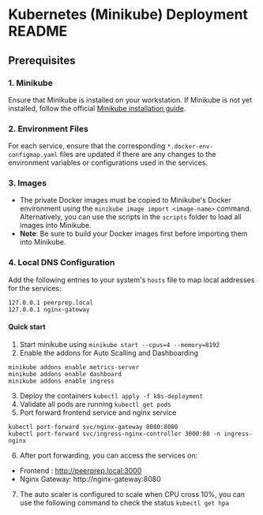 # Kubernetes (Minikube) Deployment README

## Prerequisites

### 1. Minikube
Ensure that Minikube is installed on your workstation. If Minikube is not yet installed, follow the official [Minikube installation guide](https://minikube.sigs.k8s.io/docs/).

### 2. Environment Files
For each service, ensure that the corresponding `*.docker-env-configmap.yaml` files are updated if there are any changes to the environment variables or configurations used in the services.

### 3. Images
- The private Docker images must be copied to Minikube's Docker environment using the `minikube image import <image-name>` command. Alternatively, you can use the scripts in the `scripts` folder to load all images into Minikube.
- **Note**: Be sure to build your Docker images first before importing them into Minikube.

### 4. Local DNS Configuration
Add the following entries to your system's `hosts` file to map local addresses for the services:
  ```
  127.0.0.1 peerprep.local
  127.0.0.1 nginx-gateway
  ```
#### Quick start 
1. Start minikube using `minikube start --cpus=4 --memory=8192`
2. Enable the addons for Auto Scalling and Dashboarding
```
minikube addons enable metrics-server
minikube addons enable dashboard
minikube addons enable ingress

```
3. Deploy the containers `kubectl apply -f k8s-deployment`
4. Validate all pods are running `kubectl get pods`
5. Port forward frontend service and nginx service
```
kubectl port-forward svc/nginx-gateway 8080:8080
kubectl port-forward svc/ingress-nginx-controller 3000:80 -n ingress-nginx
```
6. After port forwarding, you can access the services on:

  - Frontend : http://peerprep.local:3000
  - Nginx Gateway: http://nginx-gateway:8080

7. The auto scaler is configured to scale when CPU cross 10%, you can use the following command to check the status
   `kubectl get hpa`
   